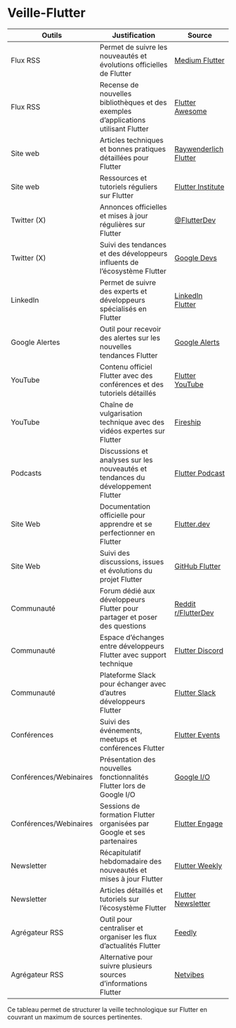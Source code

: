 # Veille-Flutter

| Outils | Justification | Source |
|--------|---------------|--------|
| Flux RSS | Permet de suivre les nouveautés et évolutions officielles de Flutter | [Medium Flutter](https://medium.com/flutter) |
| Flux RSS | Recense de nouvelles bibliothèques et des exemples d’applications utilisant Flutter | [Flutter Awesome](https://flutterawesome.com/) |
| Site web | Articles techniques et bonnes pratiques détaillées pour Flutter | [Raywenderlich Flutter](https://www.raywenderlich.com/flutter) |
| Site web | Ressources et tutoriels réguliers sur Flutter | [Flutter Institute](https://flutter.institute/) |
| Twitter (X) | Annonces officielles et mises à jour régulières sur Flutter | [@FlutterDev](https://twitter.com/FlutterDev) |
| Twitter (X) | Suivi des tendances et des développeurs influents de l’écosystème Flutter | [Google Devs](https://twitter.com/googledevs) |
| LinkedIn | Permet de suivre des experts et développeurs spécialisés en Flutter | [LinkedIn Flutter](https://www.linkedin.com/search/results/people/?keywords=flutter%20developer) |
| Google Alertes | Outil pour recevoir des alertes sur les nouvelles tendances Flutter | [Google Alerts](https://www.google.com/alerts) |
| YouTube | Contenu officiel Flutter avec des conférences et des tutoriels détaillés | [Flutter YouTube](https://www.youtube.com/c/flutterdev) |
| YouTube | Chaîne de vulgarisation technique avec des vidéos expertes sur Flutter | [Fireship](https://www.youtube.com/c/Fireship) |
| Podcasts | Discussions et analyses sur les nouveautés et tendances du développement Flutter | [Flutter Podcast](https://flutter.dev/community) |
| Site Web | Documentation officielle pour apprendre et se perfectionner en Flutter | [Flutter.dev](https://flutter.dev) |
| Site Web | Suivi des discussions, issues et évolutions du projet Flutter | [GitHub Flutter](https://github.com/flutter/flutter) |
| Communauté | Forum dédié aux développeurs Flutter pour partager et poser des questions | [Reddit r/FlutterDev](https://www.reddit.com/r/FlutterDev/) |
| Communauté | Espace d’échanges entre développeurs Flutter avec support technique | [Flutter Discord](https://discord.com/invite/N7Yshp4) |
| Communauté | Plateforme Slack pour échanger avec d’autres développeurs Flutter | [Flutter Slack](https://fluttercommunity.slack.com/) |
| Conférences | Suivi des événements, meetups et conférences Flutter | [Flutter Events](https://events.google.com/flutter/) |
| Conférences/Webinaires | Présentation des nouvelles fonctionnalités Flutter lors de Google I/O | [Google I/O](https://io.google/) |
| Conférences/Webinaires | Sessions de formation Flutter organisées par Google et ses partenaires | [Flutter Engage](https://developers.google.com/events/flutter-engage) |
| Newsletter | Récapitulatif hebdomadaire des nouveautés et mises à jour Flutter | [Flutter Weekly](https://flutterweekly.dev/) |
| Newsletter | Articles détaillés et tutoriels sur l’écosystème Flutter | [Flutter Newsletter](https://flutter.dev/community) |
| Agrégateur RSS | Outil pour centraliser et organiser les flux d’actualités Flutter | [Feedly](https://feedly.com/) |
| Agrégateur RSS | Alternative pour suivre plusieurs sources d’informations Flutter | [Netvibes](https://www.netvibes.com/) |

Ce tableau permet de structurer la veille technologique sur Flutter en couvrant un maximum de sources pertinentes.

